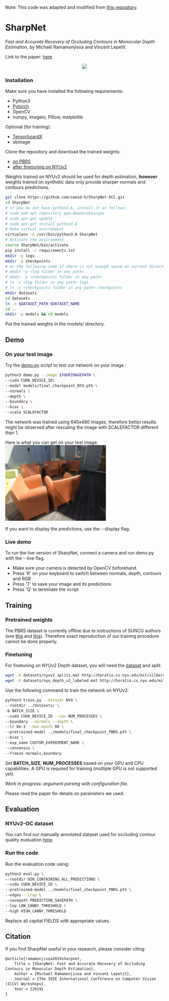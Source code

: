 Note: This code was adapted and modified from [this repository](https://github.com/MichaelRamamonjisoa/SharpNet).

# SharpNet
*Fast and Accurate Recovery of Occluding Contours in Monocular Depth Estimation*, 
by Michaël Ramamonjisoa and Vincent Lepetit.

Link to the paper: [here](http://openaccess.thecvf.com/content_ICCVW_2019/papers/3DRW/Ramamonjisoa_SharpNet_Fast_and_Accurate_Recovery_of_Occluding_Contours_in_Monocular_ICCVW_2019_paper.pdf)

<p align="center">
  <img src="architecture.png" width="800"/>
</p>

### Installation

Make sure you have installed the following requirements:

- Python3
- [Pytorch](https://pytorch.org/get-started/locally/)
- OpenCV
- numpy, imageio, Pillow, matplotlib

Optional (for training):
- [TensorboardX](https://github.com/lanpa/tensorboardX)
- skimage

Clone the repository and download the trained weights:
- [on PBRS](https://drive.google.com/open?id=1NahBpG1AXNlWItcb9Uf9VXHmD8iSCntZ)
- [after finetuning on NYUv2](https://drive.google.com/open?id=1UTruzxPxQdoxF44X7D27f8rISFU0bKMK)

Weights trained on NYUv2 should be used for depth estimation, ***however*** weights trained on synthetic data only 
provide sharper normals and contours predictions.

```bash
git clone https://github.com/saeid-h/SharpNet-OCC.git
cd SharpNet
# if you do not have python3.6, install it as follows:
# sudo add-apt-repository ppa:deadsnakes/ppa
# sudo apt-get update
# sudo apt-get install python3.6
# Make virtual environment
virtualenv -p /usr/bin/python3.6 SharpNet
# Activate the environment
source SharpNet/bin/activate
pip install -r requirements.txt
mkdir -p logs
mkdir -p checkpoints
# or the following code if there is not enough space on current directory
# mkdir -p <log folder in any path>
# mkdir -p <checkpoints folder in any path>
# ln -s <log folder in any path> logs
# ln -s <checkpoints folder in any path> checkpoints
mkdir datasets
cd datasets
ln -s $DATASET_PATH $DATASET_NAME
cd ..
mkdir -p models && cd models
```

Put the trained weights in the models/ directory.

## Demo

### On your test image
Try the [demo.py](https://github.com/MichaelRamamonjisoa/SharpNet/blob/master/demo.py) 
script to test our network on your image :

```bash
python3 demo.py --image $YOURIMAGEPATH \
--cuda CUDA_DEVICE_ID\
--model models/final_checkpoint_NYU.pth \
--normals \
--depth \
--boundary \
--bias \
--scale SCALEFACTOR 
```

The network was trained using 640x480 images, therefore better results might be 
observed after rescaling the image with SCALEFACTOR different than 1. 

Here is what you can get on your test image:
![alt_text](https://github.com/MichaelRamamonjisoa/MichaelRamamonjisoa.github.io/blob/master/images/SharpNet_thumbnail.gif)

If you want to display the predictions, use the --display flag.

### Live demo
To run the live version of SharpNet, connect a camera and run demo.py with the --live flag.
- Make sure your camera is detected by OpenCV beforehand.
- Press 'R' on your keyboard to switch between normals, depth, contours and RGB
- Press 'T' to save your image and its predictions
- Press 'Q' to terminate the script


## Training
### Pretrained weights
The PBRS dataset is currently offline due to instructions of SUNCG authors (see 
[this](https://github.com/yindaz/pbrs/issues/11) and [this](https://github.com/shurans/SUNCGtoolbox/issues/32)). 
Therefore exact reproduction of our training procedure cannot be done properly. 

### Finetuning 
For finetuning on NYUv2 Depth dataset, you will need the [dataset](https://cs.nyu.edu/~silberman/datasets/nyu_depth_v2) and split:

```bash
wget -O datasets/nyuv2_splits.mat http://horatio.cs.nyu.edu/mit/silberman/indoor_seg_sup/splits.mat
wget -O datasets/nyu_depth_v2_labeled.mat http://horatio.cs.nyu.edu/mit/silberman/nyu_depth_v2/nyu_depth_v2_labeled.mat
```

Use the following command to train the network on NYUv2:

```bash
python3 train.py --dataset NYU \
--rootdir ../datasets/ \
-b BATCH_SIZE \
--cuda CUDA_DEVICE_ID --cpu NUM_PROCESSES \
--boundary --normals --depth \
--lr 8e-3 --max-epoch 80 \ 
--pretrained-model ../models/final_checkpoint_PBRS.pth \
--bias \
--exp_name CUSTOM_EXPERIMENT_NAME \
--consensus \
--freeze normals,boundary
```

Set **BATCH_SIZE**, **NUM_PROCESSES** based on your GPU and CPU capabilities.
A GPU is required for training (multiple GPU is not supported yet).

*Work in progress: argument parsing with configuration file.* 

Please read the paper for details on parameters we used.

## Evaluation

### NYUv2-OC dataset
You can find our manually annotated dataset used for occluding contour quality evaluation [here](https://drive.google.com/file/d/1ge2WZXNc1Sh-Su4BjYzUGWzNHqrM6555/view?usp=sharing).


### Run the code
Run the evaluation code using:

```bash
python3 eval.py \
--rootdir DIR_CONTAINING_ALL_PREDICTIONS \
--cuda CUDA_DEVICE_ID \
--pretrained-model ../models/final_checkpoint_PBRS.pth \
--edges --crop \
--savepath PREDICTION_SAVEPATH \
--low LOW_CANNY_THRESHOLD \
--high HIGH_CANNY_THRESHOLD
```

Replace all capital FIELDS with appropriate values.

## Citation

If you find SharpNet useful in your research, please consider citing:
```
@article{ramamonjisoa2019sharpnet,
    Title = {SharpNet: Fast and Accurate Recovery of Occluding Contours in Monocular Depth Estimation},
    Author = {Michael Ramamonjisoa and Vincent Lepetit},
    Journal = {The IEEE International Conference on Computer Vision (ICCV) Workshops},
    Year = {2019}
}
```
